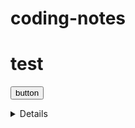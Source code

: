 # coding-notes

# test
<button onClick='(function() {document.getElementsByClassName("moreDetails").click()})();'>button</button>
<details class="moreDetails">


```sql
select *
FROM sdkf
WHERE lskdjf
```

</details>
